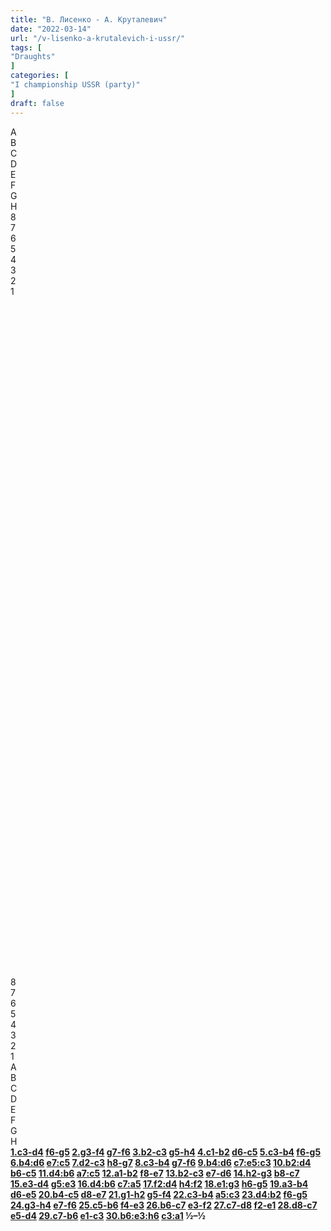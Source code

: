 ```yaml
---
title: "В. Лисенко - А. Круталевич"
date: "2022-03-14"
url: "/v-lisenko-a-krutalevich-i-ussr/"
tags: [
"Draughts"
]
categories: [
"I championship USSR (party)"
]
draft: false
---
```


<!--more-->

<link rel="stylesheet" href="https://use.fontawesome.com/releases/v5.5.0/css/all.css"
          integrity="sha384-B4dIYHKNBt8Bc12p+WXckhzcICo0wtJAoU8YZTY5qE0Id1GSseTk6S+L3BlXeVIU" crossorigin="anonymous">
<div class="flex_div">
    <div>
        <div id="main">
            <div id="header">
                <div></div>
                <div>A</div>
                <div>B</div>
                <div>C</div>
                <div>D</div>
                <div>E</div>
                <div>F</div>
                <div>G</div>
                <div>H</div>
                <div></div>
            </div>
            <div id="content">
                <div id="left">
                    <div>8</div>
                    <div>7</div>
                    <div>6</div>
                    <div>5</div>
                    <div>4</div>
                    <div>3</div>
                    <div>2</div>
                    <div>1</div>
                </div>
                <div id="board">
                    <div>&nbsp;</div>
                    <div>&nbsp;</div>
                    <div>&nbsp;</div>
                    <div>&nbsp;</div>
                    <div>&nbsp;</div>
                    <div>&nbsp;</div>
                    <div>&nbsp;</div>
                    <div>&nbsp;</div>
                    <div>&nbsp;</div>
                    <div>&nbsp;</div>
                    <div>&nbsp;</div>
                    <div>&nbsp;</div>
                    <div>&nbsp;</div>
                    <div>&nbsp;</div>
                    <div>&nbsp;</div>
                    <div>&nbsp;</div>
                    <div>&nbsp;</div>
                    <div>&nbsp;</div>
                    <div>&nbsp;</div>
                    <div>&nbsp;</div>
                    <div>&nbsp;</div>
                    <div>&nbsp;</div>
                    <div>&nbsp;</div>
                    <div>&nbsp;</div>
                    <div>&nbsp;</div>
                    <div>&nbsp;</div>
                    <div>&nbsp;</div>
                    <div>&nbsp;</div>
                    <div>&nbsp;</div>
                    <div>&nbsp;</div>
                    <div>&nbsp;</div>
                    <div>&nbsp;</div>
                    <div>&nbsp;</div>
                    <div>&nbsp;</div>
                    <div>&nbsp;</div>
                    <div>&nbsp;</div>
                    <div>&nbsp;</div>
                    <div>&nbsp;</div>
                    <div>&nbsp;</div>
                    <div>&nbsp;</div>
                    <div>&nbsp;</div>
                    <div>&nbsp;</div>
                    <div>&nbsp;</div>
                    <div>&nbsp;</div>
                    <div>&nbsp;</div>
                    <div>&nbsp;</div>
                    <div>&nbsp;</div>
                    <div>&nbsp;</div>
                    <div>&nbsp;</div>
                    <div>&nbsp;</div>
                    <div>&nbsp;</div>
                    <div>&nbsp;</div>
                    <div>&nbsp;</div>
                    <div>&nbsp;</div>
                    <div>&nbsp;</div>
                    <div>&nbsp;</div>
                    <div>&nbsp;</div>
                    <div>&nbsp;</div>
                    <div>&nbsp;</div>
                    <div>&nbsp;</div>
                    <div>&nbsp;</div>
                    <div>&nbsp;</div>
                    <div>&nbsp;</div>
                    <div>&nbsp;</div>
                </div>
                <div id="right">
                    <div>8</div>
                    <div>7</div>
                    <div>6</div>
                    <div>5</div>
                    <div>4</div>
                    <div>3</div>
                    <div>2</div>
                    <div>1</div>
                </div>
            </div>
            <div id="footer">
                <div></div>
                <div>A</div>
                <div>B</div>
                <div>C</div>
                <div>D</div>
                <div>E</div>
                <div>F</div>
                <div>G</div>
                <div>H</div>
                <div></div>
            </div>
        </div>
        <div class="buttons">
            <i class="fas fa-step-backward" onclick="toStart()"></i>
            <i class="fas fa-chevron-circle-left" onclick="prev()"></i>
            <i class="fas fa-chevron-circle-right" onclick="next()"></i>
            <i class="fas fa-step-forward" onclick="toEnd()"></i>
        </div>
    </div>
    <div id="partyText"><strong><a href="javascript:moveTo(1)">1.c3-d4</a> <a href="javascript:moveTo(2)">f6-g5</a> 
<a href="javascript:moveTo(3)">2.g3-f4</a> <a href="javascript:moveTo(4)">g7-f6</a> 
<a href="javascript:moveTo(5)">3.b2-c3</a> <a href="javascript:moveTo(6)">g5-h4</a> 
<a href="javascript:moveTo(7)">4.c1-b2</a> <a href="javascript:moveTo(8)">d6-c5</a> 
<a href="javascript:moveTo(9)">5.c3-b4</a> <a href="javascript:moveTo(10)">f6-g5</a> 
<a href="javascript:moveTo(11)">6.b4:d6</a> <a href="javascript:moveTo(12)">e7:c5</a> 
<a href="javascript:moveTo(13)">7.d2-c3</a> <a href="javascript:moveTo(14)">h8-g7</a> 
<a href="javascript:moveTo(15)">8.c3-b4</a> <a href="javascript:moveTo(16)">g7-f6</a> 
<a href="javascript:moveTo(17)">9.b4:d6</a> <a href="javascript:moveTo(18)">c7:e5:c3</a> 
<a href="javascript:moveTo(19)">10.b2:d4</a> <a href="javascript:moveTo(20)">b6-c5</a> 
<a href="javascript:moveTo(21)">11.d4:b6</a> <a href="javascript:moveTo(22)">a7:c5</a> 
<a href="javascript:moveTo(23)">12.a1-b2</a> <a href="javascript:moveTo(24)">f8-e7</a> 
<a href="javascript:moveTo(25)">13.b2-c3</a> <a href="javascript:moveTo(26)">e7-d6</a> 
<a href="javascript:moveTo(27)">14.h2-g3</a> <a href="javascript:moveTo(28)">b8-c7</a> 
<a href="javascript:moveTo(29)">15.e3-d4</a> <a href="javascript:moveTo(30)">g5:e3</a> 
<a href="javascript:moveTo(31)">16.d4:b6</a> <a href="javascript:moveTo(32)">c7:a5</a> 
<a href="javascript:moveTo(33)">17.f2:d4</a> <a href="javascript:moveTo(34)">h4:f2</a> 
<a href="javascript:moveTo(35)">18.e1:g3</a> <a href="javascript:moveTo(36)">h6-g5</a> 
<a href="javascript:moveTo(37)">19.a3-b4</a> <a href="javascript:moveTo(38)">d6-e5</a> 
<a href="javascript:moveTo(39)">20.b4-c5</a> <a href="javascript:moveTo(40)">d8-e7</a> 
<a href="javascript:moveTo(41)">21.g1-h2</a> <a href="javascript:moveTo(42)">g5-f4</a> 
<a href="javascript:moveTo(43)">22.c3-b4</a> <a href="javascript:moveTo(44)">a5:c3</a> 
<a href="javascript:moveTo(45)">23.d4:b2</a> <a href="javascript:moveTo(46)">f6-g5</a> 
<a href="javascript:moveTo(47)">24.g3-h4</a> <a href="javascript:moveTo(48)">e7-f6</a> 
<a href="javascript:moveTo(49)">25.c5-b6</a> <a href="javascript:moveTo(50)">f4-e3</a> 
<a href="javascript:moveTo(51)">26.b6-c7</a> <a href="javascript:moveTo(52)">e3-f2</a> 
<a href="javascript:moveTo(53)">27.c7-d8</a> <a href="javascript:moveTo(54)">f2-e1</a> 
<a href="javascript:moveTo(55)">28.d8-c7</a> <a href="javascript:moveTo(56)">e5-d4</a> 
<a href="javascript:moveTo(57)">29.c7-b6</a> <a href="javascript:moveTo(58)">e1-c3</a> 
<a href="javascript:moveTo(59)">30.b6:e3:h6</a> <a href="javascript:moveTo(60)">c3:a1</a> &frac12;&ndash;&frac12;</strong>
    </div>
</div>
<script type="text/javascript" src="/js/party.js"></script>
